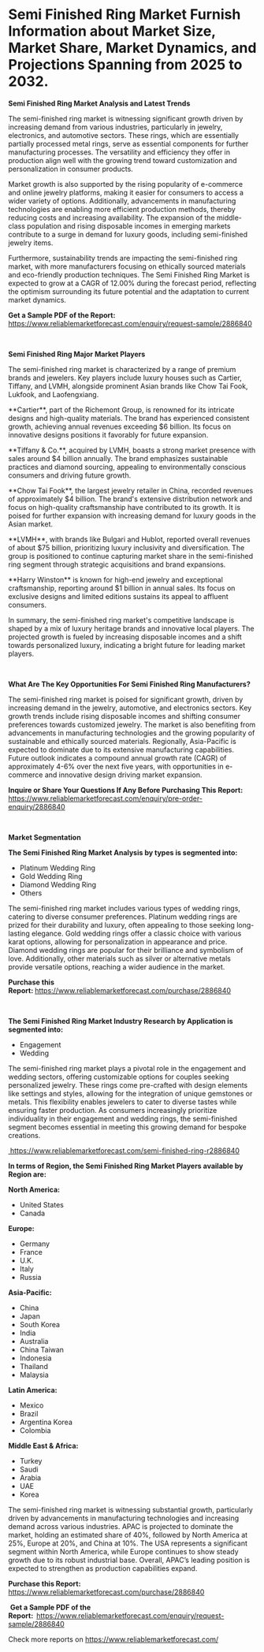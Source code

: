 <p><h1>Semi Finished Ring Market Furnish Information about Market Size, Market Share, Market Dynamics, and Projections Spanning from 2025 to 2032.</h1></p><p><strong>Semi Finished Ring Market Analysis and Latest Trends</strong></p>
<p><p>The semi-finished ring market is witnessing significant growth driven by increasing demand from various industries, particularly in jewelry, electronics, and automotive sectors. These rings, which are essentially partially processed metal rings, serve as essential components for further manufacturing processes. The versatility and efficiency they offer in production align well with the growing trend toward customization and personalization in consumer products.</p><p>Market growth is also supported by the rising popularity of e-commerce and online jewelry platforms, making it easier for consumers to access a wider variety of options. Additionally, advancements in manufacturing technologies are enabling more efficient production methods, thereby reducing costs and increasing availability. The expansion of the middle-class population and rising disposable incomes in emerging markets contribute to a surge in demand for luxury goods, including semi-finished jewelry items.</p><p>Furthermore, sustainability trends are impacting the semi-finished ring market, with more manufacturers focusing on ethically sourced materials and eco-friendly production techniques. The Semi Finished Ring Market is expected to grow at a CAGR of 12.00% during the forecast period, reflecting the optimism surrounding its future potential and the adaptation to current market dynamics.</p></p>
<p><strong>Get a Sample PDF of the Report:&nbsp;</strong> <a href="https://www.reliablemarketforecast.com/enquiry/request-sample/2886840?utm_campaign=2736&utm_medium=2&utm_source=Github&utm_content=ia&utm_term=13032025&utm_id=semi-finished-ring">https://www.reliablemarketforecast.com/enquiry/request-sample/2886840</a></p>
<p>&nbsp;</p>
<p><strong>Semi Finished Ring Major Market Players</strong></p>
<p><p>The semi-finished ring market is characterized by a range of premium brands and jewelers. Key players include luxury houses such as Cartier, Tiffany, and LVMH, alongside prominent Asian brands like Chow Tai Fook, Lukfook, and Laofengxiang. </p><p>**Cartier**, part of the Richemont Group, is renowned for its intricate designs and high-quality materials. The brand has experienced consistent growth, achieving annual revenues exceeding $6 billion. Its focus on innovative designs positions it favorably for future expansion.</p><p>**Tiffany & Co.**, acquired by LVMH, boasts a strong market presence with sales around $4 billion annually. The brand emphasizes sustainable practices and diamond sourcing, appealing to environmentally conscious consumers and driving future growth.</p><p>**Chow Tai Fook**, the largest jewelry retailer in China, recorded revenues of approximately $4 billion. The brand's extensive distribution network and focus on high-quality craftsmanship have contributed to its growth. It is poised for further expansion with increasing demand for luxury goods in the Asian market.</p><p>**LVMH**, with brands like Bulgari and Hublot, reported overall revenues of about $75 billion, prioritizing luxury inclusivity and diversification. The group is positioned to continue capturing market share in the semi-finished ring segment through strategic acquisitions and brand expansions.</p><p>**Harry Winston** is known for high-end jewelry and exceptional craftsmanship, reporting around $1 billion in annual sales. Its focus on exclusive designs and limited editions sustains its appeal to affluent consumers.</p><p>In summary, the semi-finished ring market's competitive landscape is shaped by a mix of luxury heritage brands and innovative local players. The projected growth is fueled by increasing disposable incomes and a shift towards personalized luxury, indicating a bright future for leading market players.</p></p>
<p>&nbsp;</p>
<p><strong>What Are The Key Opportunities For Semi Finished Ring Manufacturers?</strong></p>
<p><p>The semi-finished ring market is poised for significant growth, driven by increasing demand in the jewelry, automotive, and electronics sectors. Key growth trends include rising disposable incomes and shifting consumer preferences towards customized jewelry. The market is also benefiting from advancements in manufacturing technologies and the growing popularity of sustainable and ethically sourced materials. Regionally, Asia-Pacific is expected to dominate due to its extensive manufacturing capabilities. Future outlook indicates a compound annual growth rate (CAGR) of approximately 4-6% over the next five years, with opportunities in e-commerce and innovative design driving market expansion.</p></p>
<p><strong>Inquire or Share Your Questions If Any Before Purchasing This Report:</strong> <a href="https://www.reliablemarketforecast.com/enquiry/pre-order-enquiry/2886840?utm_campaign=2736&utm_medium=2&utm_source=Github&utm_content=ia&utm_term=13032025&utm_id=semi-finished-ring">https://www.reliablemarketforecast.com/enquiry/pre-order-enquiry/2886840</a></p>
<p>&nbsp;</p>
<p><strong>Market Segmentation</strong></p>
<p><strong>The Semi Finished Ring Market Analysis by types is segmented into:</strong></p>
<p><ul><li>Platinum Wedding Ring</li><li>Gold Wedding Ring</li><li>Diamond Wedding Ring</li><li>Others</li></ul></p>
<p><p>The semi-finished ring market includes various types of wedding rings, catering to diverse consumer preferences. Platinum wedding rings are prized for their durability and luxury, often appealing to those seeking long-lasting elegance. Gold wedding rings offer a classic choice with various karat options, allowing for personalization in appearance and price. Diamond wedding rings are popular for their brilliance and symbolism of love. Additionally, other materials such as silver or alternative metals provide versatile options, reaching a wider audience in the market.</p></p>
<p><strong>Purchase this Report:&nbsp;</strong><a href="https://www.reliablemarketforecast.com/purchase/2886840?utm_campaign=2736&utm_medium=2&utm_source=Github&utm_content=ia&utm_term=13032025&utm_id=semi-finished-ring">https://www.reliablemarketforecast.com/purchase/2886840</a></p>
<p>&nbsp;</p>
<p><strong>The Semi Finished Ring Market Industry Research by Application is segmented into:</strong></p>
<p><ul><li>Engagement</li><li>Wedding</li></ul></p>
<p><p>The semi-finished ring market plays a pivotal role in the engagement and wedding sectors, offering customizable options for couples seeking personalized jewelry. These rings come pre-crafted with design elements like settings and styles, allowing for the integration of unique gemstones or metals. This flexibility enables jewelers to cater to diverse tastes while ensuring faster production. As consumers increasingly prioritize individuality in their engagement and wedding rings, the semi-finished segment becomes essential in meeting this growing demand for bespoke creations.</p></p>
<p><a href="https://www.reliablemarketforecast.com/semi-finished-ring-r2886840?utm_campaign=2736&utm_medium=2&utm_source=Github&utm_content=ia&utm_term=13032025&utm_id=semi-finished-ring">&nbsp;https://www.reliablemarketforecast.com/semi-finished-ring-r2886840</a></p>
<p><strong>In terms of Region, the Semi Finished Ring Market Players available by Region are:</strong></p>
<p>
    <p> <strong> North America: </strong>
        <ul>
            <li>United States</li>
            <li>Canada</li>
        </ul>
        </p> 
    <p> <strong> Europe: </strong>
        <ul>
            <li>Germany</li>
            <li>France</li>
            <li>U.K.</li>
            <li>Italy</li>
            <li>Russia</li>
        </ul>
        </p> 
    <p> <strong> Asia-Pacific: </strong>
        <ul>
            <li>China</li>
            <li>Japan</li>
            <li>South Korea</li>
            <li>India</li>
            <li>Australia</li>
            <li>China Taiwan</li>
            <li>Indonesia</li>
            <li>Thailand</li>
            <li>Malaysia</li>
        </ul>
        </p> 
    <p> <strong> Latin America: </strong>
        <ul>
            <li>Mexico</li>
            <li>Brazil</li>
            <li>Argentina Korea</li>
            <li>Colombia</li>
        </ul>
        </p> 
    <p> <strong> Middle East & Africa: </strong>
        <ul>
            <li>Turkey</li>
            <li>Saudi</li>
            <li>Arabia</li>
            <li>UAE</li>
            <li>Korea</li>
        </ul>
    </p>
    </p>
<p><p>The semi-finished ring market is witnessing substantial growth, particularly driven by advancements in manufacturing technologies and increasing demand across various industries. APAC is projected to dominate the market, holding an estimated share of 40%, followed by North America at 25%, Europe at 20%, and China at 10%. The USA represents a significant segment within North America, while Europe continues to show steady growth due to its robust industrial base. Overall, APAC’s leading position is expected to strengthen as production capabilities expand.</p></p>
<p><strong>Purchase this Report: </strong><a href="https://www.reliablemarketforecast.com/purchase/2886840?utm_campaign=2736&utm_medium=2&utm_source=Github&utm_content=ia&utm_term=13032025&utm_id=semi-finished-ring">https://www.reliablemarketforecast.com/purchase/2886840</a></p>
<p>&nbsp;<strong>Get a Sample PDF of the Report:&nbsp;&nbsp;</strong><a href="https://www.reliablemarketforecast.com/enquiry/request-sample/2886840?utm_campaign=2736&utm_medium=2&utm_source=Github&utm_content=ia&utm_term=13032025&utm_id=semi-finished-ring">https://www.reliablemarketforecast.com/enquiry/request-sample/2886840</a></p>
<p><strong></strong></p>
<p>Check more reports on <a href="https://www.reliablemarketforecast.com/?utm_campaign=2736&utm_medium=2&utm_source=Github&utm_content=ia&utm_term=13032025&utm_id=semi-finished-ring">https://www.reliablemarketforecast.com/</a></p>